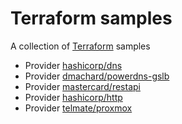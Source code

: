 # Terraform samples

A collection of [Terraform](https://www.terraform.io/) samples

- Provider [hashicorp/dns](/dns/main.tf)
- Provider [dmachard/powerdns-gslb](/powerdns-glsb/main.tf)
- Provider [mastercard/restapi](/restapi/main.tf)
- Provider [hashicorp/http](/http/main.tf)
- Provider [telmate/proxmox](/proxmox/main.tf)